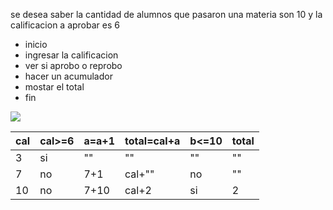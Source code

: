 se desea saber la cantidad de alumnos que pasaron una materia son 10 y la calificacion a aprobar es 6   
* inicio
* ingresar la calificacion
* ver si aprobo o reprobo
* hacer un acumulador
* mostar el total
* fin

![](file:///D:/YED/DFP%20ACT7.jpg)  

<table>
<thead>
	<tr>
		<th>cal</th>
		<th>cal>=6</th>
		<th>a=a+1</th>
		<th>total=cal+a</th>
		<th>b<=10</th>
		<th>total</th>
	</tr>
</thead>
<tbody>
	<tr>
		<td>3</td>
		<td>si</td>
		<td>""</td>
		<td>""</td>
		<td>""</td>
		<td>""</td>
	</tr>
	    <td>7</td>
		<td>no</td>
		<td>7+1</td>
		<td>cal+""</td>
		<td>no</td>
		<td>""</td>
	</tr>
		<td>10</td>
		<td>no</td>
		<td>7+10</td>
		<td>cal+2</td>
		<td>si</td>
		<td>2</td>
	</tr>
</tbody>
</table>

